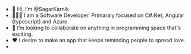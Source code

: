 - 👋 Hi, I’m @SagarKarnik
- 👩🏻‍💻 I am a Software Developer. Primaraly focused on C#.Net, Angular (typescript) and Azure.
- 💞️ I’m looking to collaborate on anything in programming space that's exciting. 
- ❤️ I desire to make an app that keeps reminding people to spread love.
- 

<!---
SagarKarnik/SagarKarnik is a ✨ special ✨ repository because its `README.md` (this file) appears on your GitHub profile.
You can click the Preview link to take a look at your changes.
--->
